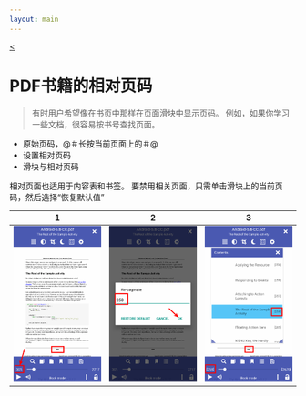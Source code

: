 ```yaml
---
layout: main
---
```

[<](/wiki/faq/zh)

# PDF书籍的相对页码

> 有时用户希望像在书页中那样在页面滑块中显示页码。
例如，如果你学习一些文档，很容易按书号查找页面。

* 原始页码，@＃长按当前页面上的＃@
* 设置相对页码
* 滑块与相对页码

相对页面也适用于内容表和书签。
要禁用相关页面，只需单击滑块上的当前页码，然后选择“恢复默认值”

|1|2|3|
|-|-|-|
|![](1.png)|![](2.png)|![](3.png)|
